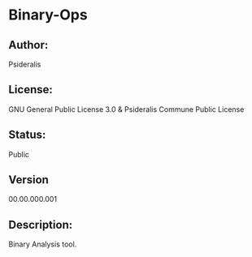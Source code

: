 # Binary-Ops
## Author: 
Psideralis<br/>
## License: 
GNU General Public License 3.0 & Psideralis Commune Public License<br/>
## Status:
Public<br/>
## Version
00.00.000.001<br/>
## Description:
Binary Analysis tool.<br/>
